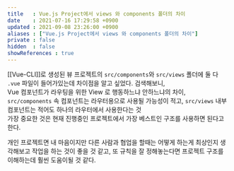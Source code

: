 ```yaml
---
title   : Vue.js Project에서 views 와 components 폴더의 차이  
date    : 2021-07-16 17:29:58 +0900
updated : 2021-09-08 23:26:00 +0900
aliases : ["Vue.js Project에서 views 와 components 폴더의 차이"] 
private : false
hidden  : false
showReferences : true
---
```

[[Vue-CLI]]로 생성된 뷰 프로젝트의 `src/components`와 `src/views` 폴더에 둘 다 `.vue` 파일이 들어가있는데 차이점을 알고 싶었다. 검색해보니,  
Vue 컴포넌트가 라우팅을 위한 View 로 행동하느냐 안하느냐의 차이, `src/components` 속 컴포넌트는 라우터용으로 사용될 가능성이 적고, `src/views` 내부 컴포넌트는 적어도 하나의 라우터에서 사용한다는 것  
가장 중요한 것은 현재 진행중인 프로젝트에서 가장 베스트인 구조를 사용하면 된다고 한다.  

개인 프로젝트면 내 마음이지만 다른 사람과 협업을 할때는 어떻게 하는게 최상인지 생각해보고 작업을 하는 것이 좋을 것 같고, 또 규칙을 잘 정해놓는다면 프로젝트 구조를 이해하는데 훨씬 도움이될 것 같다.  

